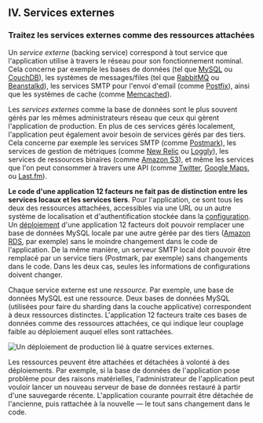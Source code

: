 ## IV. Services externes
### Traitez les services externes comme des ressources attachées

Un *service externe* (backing service) correspond à tout service que l'application utilise à travers le réseau pour son fonctionnement nominal. Cela concerne par exemple les bases de données (tel que [MySQL](https://dev.mysql.com/) ou [CouchDB](http://couchdb.apache.org/)), les systèmes de messages/files (tel que [RabbitMQ](https://www.rabbitmq.com/) ou [Beanstalkd](https://beanstalkd.github.io)), les services SMTP pour l'envoi d'email (comme [Postfix](http://www.postfix.org/)), ainsi que les systèmes de cache (comme [Memcached](https://memcached.org/)).

Les *services externes* comme la base de données sont le plus souvent gérés par les mêmes administrateurs réseau que ceux qui gèrent l'application de production. En plus de ces services gérés localement, l'application peut également avoir besoin de services gérés par des tiers. Cela concerne par exemple les services SMTP (comme [Postmark](https://postmarkapp.com/)), les services de gestion de métriques (comme [New Relic](https://newrelic.com/) ou [Loggly](http://www.loggly.com/)), les services de ressources binaires (comme [Amazon S3](https://aws.amazon.com/s3/)), et même les services que l'on peut consommer à travers une API (comme [Twitter](https://dev.twitter.com/), [Google Maps](https://developers.google.com/maps/), ou [Last.fm](https://www.last.fm/api)).

**Le code d'une application 12 facteurs ne fait pas de distinction entre les services locaux et les services tiers**. Pour l'application, ce sont tous les deux des ressources attachées, accessibles via une URL ou un autre système de localisation et d'authentification stockée dans la [configuration](./config). Un [déploiement](./codebase) d'une application 12 facteurs doit pouvoir remplacer une base de données MySQL locale par une autre gérée par des tiers ([Amazon RDS](https://aws.amazon.com/rds/), par exemple) sans le moindre changement dans le code de l'application. De la même manière, un serveur SMTP local doit pouvoir être remplacé par un service tiers (Postmark, par exemple) sans changements dans le code. Dans les deux cas, seules les informations de configurations doivent changer.

Chaque service externe est une *ressource*. Par exemple, une base de données MySQL est une ressource. Deux bases de données MySQL (utilisées pour faire du sharding dans la couche applicative) correspondent à deux ressources distinctes. L'application 12 facteurs traite ces bases de données comme des ressources attachées, ce qui indique leur couplage faible au déploiement auquel elles sont rattachées.

<img src="/images/attached-resources.png" class="full" alt="Un déploiement de production lié à quatre services externes." />

Les ressources peuvent être attachées et détachées à volonté à des déploiements. Par exemple, si la base de données de l'application pose problème pour des raisons matérielles, l'administrateur de l'application peut vouloir lancer un nouveau serveur de base de données restauré à partir d'une sauvegarde récente. L'application courante pourrait être détachée de l'ancienne, puis rattachée à la nouvelle — le tout sans changement dans le code.
